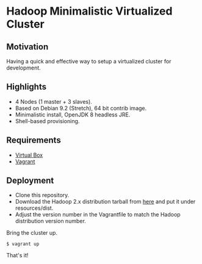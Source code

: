 # Hadoop Minimalistic Virtualized Cluster

## Motivation

Having a quick and effective way to setup a virtualized cluster for development.

## Highlights

* 4 Nodes (1 master + 3 slaves).
* Based on Debian 9.2 (Stretch), 64 bit contrib image.
* Minimalistic install, OpenJDK 8 headless JRE.
* Shell-based provisioning.

## Requirements

* [Virtual Box](http://virtualbox.org)
* [Vagrant](http://vagrantup.com/)

## Deployment

* Clone this repository.
* Download the Hadoop 2.x distribution tarball from [here](https://hadoop.apache.org/releases.html) and put it under resources/dist.
* Adjust the version number in the Vagrantfile to match the Hadoop distribution version number.

Bring the cluster up.

    $ vagrant up

That's it!